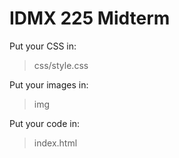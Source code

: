 # IDMX 225 Midterm

Put your CSS in:

> css/style.css <link rel="stylesheet" href="css/style.css">

Put your images in:

> img 

Put your code in:

> index.html